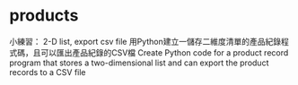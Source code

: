 # products
小練習： 2-D list, export csv file
用Python建立一儲存二維度清單的產品紀錄程式碼，且可以匯出產品紀錄的CSV檔
Create Python code for a product record program that stores a two-dimensional list and can export the product records to a CSV file
